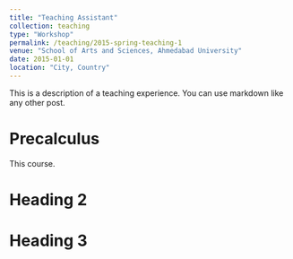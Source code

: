 ```yaml
---
title: "Teaching Assistant"
collection: teaching
type: "Workshop"
permalink: /teaching/2015-spring-teaching-1
venue: "School of Arts and Sciences, Ahmedabad University"
date: 2015-01-01
location: "City, Country"
---
```


This is a description of a teaching experience. You can use markdown like any other post.

Precalculus
======

This course.

Heading 2
======

Heading 3
======
